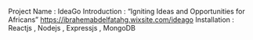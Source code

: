 Project Name : IdeaGo
Introduction : “Igniting Ideas and Opportunities for Africans”
https://ibrahemabdelfatahg.wixsite.com/ideago
Installation : Reactjs , Nodejs , Expressjs , MongoDB
